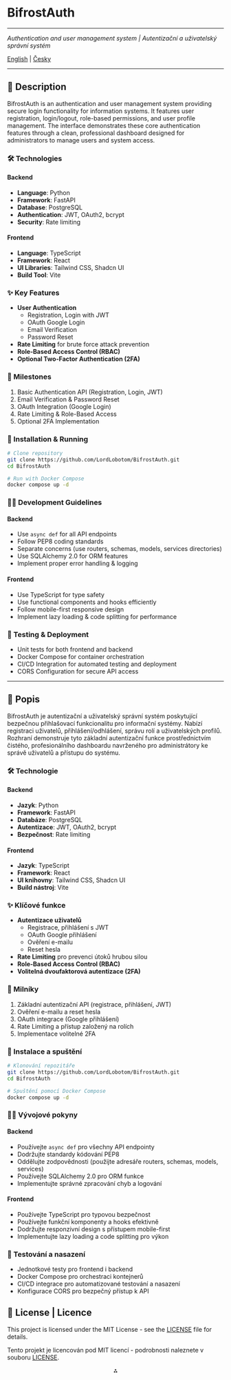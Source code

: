 # BifrostAuth

---

*Authentication and user management system | Autentizační a uživatelský správní systém*

[English](#english) | [Česky](#czech)

---

<a name="english"></a>

## 🌉 Description

BifrostAuth is an authentication and user management system providing secure login functionality for information systems. It features user registration, login/logout, role-based permissions, and user profile management. The interface demonstrates these core authentication features through a clean, professional dashboard designed for administrators to manage users and system access.

### 🛠️ Technologies

#### Backend

- **Language**: Python
- **Framework**: FastAPI
- **Database**: PostgreSQL
- **Authentication**: JWT, OAuth2, bcrypt
- **Security**: Rate limiting


#### Frontend

- **Language**: TypeScript
- **Framework**: React
- **UI Libraries**: Tailwind CSS, Shadcn UI
- **Build Tool**: Vite


### ✨ Key Features

- **User Authentication**
    - Registration, Login with JWT
    - OAuth Google Login
    - Email Verification
    - Password Reset
- **Rate Limiting** for brute force attack prevention
- **Role-Based Access Control (RBAC)**
- **Optional Two-Factor Authentication (2FA)**


### 🚀 Milestones

1. Basic Authentication API (Registration, Login, JWT)
2. Email Verification \& Password Reset
3. OAuth Integration (Google Login)
4. Rate Limiting \& Role-Based Access
5. Optional 2FA Implementation

### 🔧 Installation \& Running

```bash
# Clone repository
git clone https://github.com/LordLobotom/BifrostAuth.git
cd BifrostAuth

# Run with Docker Compose
docker compose up -d
```


### 👨‍💻 Development Guidelines

#### Backend

- Use `async def` for all API endpoints
- Follow PEP8 coding standards
- Separate concerns (use routers, schemas, models, services directories)
- Use SQLAlchemy 2.0 for ORM features
- Implement proper error handling \& logging


#### Frontend

- Use TypeScript for type safety
- Use functional components and hooks efficiently
- Follow mobile-first responsive design
- Implement lazy loading \& code splitting for performance


### 🧪 Testing \& Deployment

- Unit tests for both frontend and backend
- Docker Compose for container orchestration
- CI/CD Integration for automated testing and deployment
- CORS Configuration for secure API access

---

<a name="czech"></a>

## 🌉 Popis

BifrostAuth je autentizační a uživatelský správní systém poskytující bezpečnou přihlašovací funkcionalitu pro informační systémy. Nabízí registraci uživatelů, přihlášení/odhlášení, správu rolí a uživatelských profilů. Rozhraní demonstruje tyto základní autentizační funkce prostřednictvím čistého, profesionálního dashboardu navrženého pro administrátory ke správě uživatelů a přístupu do systému.

### 🛠️ Technologie

#### Backend

- **Jazyk**: Python
- **Framework**: FastAPI
- **Databáze**: PostgreSQL
- **Autentizace**: JWT, OAuth2, bcrypt
- **Bezpečnost**: Rate limiting


#### Frontend

- **Jazyk**: TypeScript
- **Framework**: React
- **UI knihovny**: Tailwind CSS, Shadcn UI
- **Build nástroj**: Vite


### ✨ Klíčové funkce

- **Autentizace uživatelů**
    - Registrace, přihlášení s JWT
    - OAuth Google přihlášení
    - Ověření e-mailu
    - Reset hesla
- **Rate Limiting** pro prevenci útoků hrubou silou
- **Role-Based Access Control (RBAC)**
- **Volitelná dvoufaktorová autentizace (2FA)**


### 🚀 Milníky

1. Základní autentizační API (registrace, přihlášení, JWT)
2. Ověření e-mailu a reset hesla
3. OAuth integrace (Google přihlášení)
4. Rate Limiting a přístup založený na rolích
5. Implementace volitelné 2FA

### 🔧 Instalace a spuštění

```bash
# Klonování repozitáře
git clone https://github.com/LordLobotom/BifrostAuth.git
cd BifrostAuth

# Spuštění pomocí Docker Compose
docker compose up -d
```


### 👨‍💻 Vývojové pokyny

#### Backend

- Používejte `async def` pro všechny API endpointy
- Dodržujte standardy kódování PEP8
- Oddělujte zodpovědnosti (použijte adresáře routers, schemas, models, services)
- Používejte SQLAlchemy 2.0 pro ORM funkce
- Implementujte správné zpracování chyb a logování


#### Frontend

- Používejte TypeScript pro typovou bezpečnost
- Používejte funkční komponenty a hooks efektivně
- Dodržujte responzivní design s přístupem mobile-first
- Implementujte lazy loading a code splitting pro výkon


### 🧪 Testování a nasazení

- Jednotkové testy pro frontend i backend
- Docker Compose pro orchestraci kontejnerů
- CI/CD integrace pro automatizované testování a nasazení
- Konfigurace CORS pro bezpečný přístup k API


## 📄 License | Licence

This project is licensed under the MIT License - see the [LICENSE](LICENSE) file for details.

Tento projekt je licencován pod MIT licencí - podrobnosti naleznete v souboru [LICENSE](LICENSE).

<div style="text-align: center">⁂</div>
